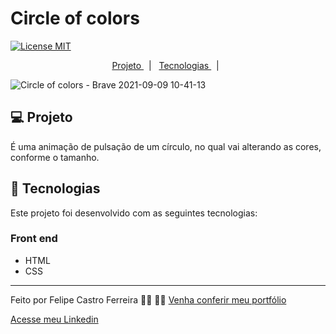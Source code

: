 <p align="center">
  <h1> Circle of colors </h1>
  <a href="https://github.com/neliocursos/exemplo-readme/blob/main/LICENSE"><img src="https://img.shields.io/npm/l/react" alt="License MIT"/></a>
  <!-- Seria muito importante colocar as outras imagens do projeto logo em seguida -->
</p>

<p align="center">
  <a href="#-projeto"> Projeto </a> &nbsp;&nbsp;|&nbsp;&nbsp;
  <a href="#-tecnologias"> Tecnologias </a> &nbsp;&nbsp;|&nbsp;&nbsp;
</p>

![Circle of colors - Brave 2021-09-09 10-41-13](https://user-images.githubusercontent.com/78516563/132697101-15b5c1af-a80e-415c-921e-0e93913f9f18.gif)

## 💻 Projeto

É uma animação de pulsação de um círculo, no qual vai alterando as cores, conforme o tamanho.
  
## 🚀 Tecnologias

Este projeto foi desenvolvido com as seguintes tecnologias: 

### Front end
- HTML
- CSS

---

Feito por Felipe Castro Ferreira 👦🏻 👋🏻 [Venha conferir meu portfólio](https://www.githubpages.com/FelipeCastro2021/portfolio)
  
[Acesse meu Linkedin](https://www.linkedin.com/in/felipe-castro-ferreira/)

